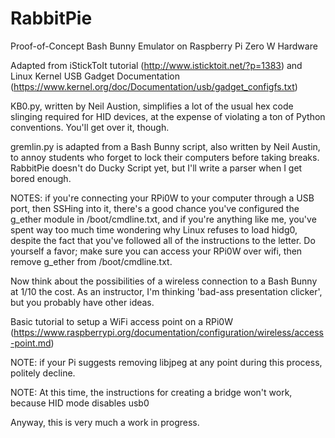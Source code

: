 # RabbitPie
Proof-of-Concept Bash Bunny Emulator on Raspberry Pi Zero W Hardware

Adapted from iStickToIt tutorial (http://www.isticktoit.net/?p=1383) and Linux Kernel USB Gadget Documentation (https://www.kernel.org/doc/Documentation/usb/gadget_configfs.txt)

KB0.py, written by Neil Austion, simplifies a lot of the usual hex code slinging required for HID devices, at the expense of violating a ton of Python conventions. You'll get over it, though.

gremlin.py is adapted from a Bash Bunny script, also written by Neil Austin, to annoy students who forget to lock their computers before taking breaks. RabbitPie doesn't do Ducky Script yet, but I'll write a parser when I get bored enough.

NOTES: if you're connecting your RPi0W to your computer through a USB port, then SSHing into it, there's a good chance you've configured the g_ether module in /boot/cmdline.txt, and if you're anything like me, you've spent way too much time wondering why Linux refuses to load hidg0, despite the fact that you've followed all of the instructions to the letter. Do yourself a favor; make sure you can access your RPi0W over wifi, then remove g_ether from /boot/cmdline.txt.

Now think about the possibilities of a wireless connection to a Bash Bunny at 1/10 the cost. As an instructor, I'm thinking 'bad-ass presentation clicker', but you probably have other ideas.

Basic tutorial to setup a WiFi access point on a RPi0W (https://www.raspberrypi.org/documentation/configuration/wireless/access-point.md) 

NOTE: if your Pi suggests removing libjpeg at any point during this process, politely decline.

NOTE: At this time, the instructions for creating a bridge won't work, because HID mode disables usb0

Anyway, this is very much a work in progress.
